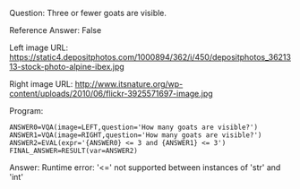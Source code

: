 Question: Three or fewer goats are visible.

Reference Answer: False

Left image URL: https://static4.depositphotos.com/1000894/362/i/450/depositphotos_3621313-stock-photo-alpine-ibex.jpg

Right image URL: http://www.itsnature.org/wp-content/uploads/2010/06/flickr-3925571697-image.jpg

Program:

```
ANSWER0=VQA(image=LEFT,question='How many goats are visible?')
ANSWER1=VQA(image=RIGHT,question='How many goats are visible?')
ANSWER2=EVAL(expr='{ANSWER0} <= 3 and {ANSWER1} <= 3')
FINAL_ANSWER=RESULT(var=ANSWER2)
```
Answer: Runtime error: '<=' not supported between instances of 'str' and 'int'

